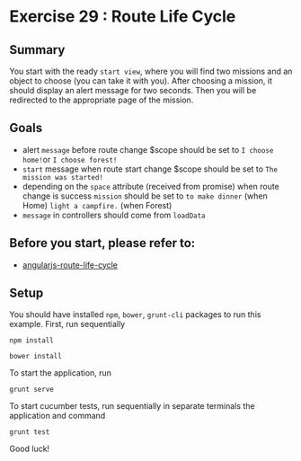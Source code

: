 # Exercise 29 : Route Life Cycle

## Summary
You start with the ready `start view`, where you will find two missions and an object to choose (you can take it with you). After choosing a mission, it should 
display an alert message for two seconds. Then you will be redirected to the appropriate page of the mission.

## Goals
* alert `message` before route change $scope should be set to `I choose home!`or `I choose forest!`
* `start` message when route start change $scope should be set to `The mission was started!`
* depending on the `space` attribute (received from promise) when route change is success `mission` should be set to `to make dinner` (when Home) `light a
 campfire.` (when Forest)
* `message` in controllers should come from `loadData`

## Before you start, please refer to:
* [angularjs-route-life-cycle](https://egghead.io/lessons/angularjs-route-life-cycle)


## Setup
You should have installed `npm`, `bower`, `grunt-cli`  packages to run this example. First, run sequentially

```
npm install
```

```
bower install
```

To start the application, run

```
grunt serve
```

To start cucumber tests, run sequentially in separate terminals the application and command

```
grunt test
```

Good luck!
